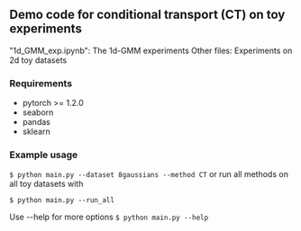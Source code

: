 ## Demo code for conditional transport (CT) on toy experiments

"1d_GMM_exp.ipynb": The 1d-GMM experiments
Other files: Experiments on 2d toy datasets

### Requirements
- pytorch >= 1.2.0
- seaborn
- pandas
- sklearn

### Example usage

`$ python main.py --dataset 8gaussians --method CT`
or run all methods on all toy datasets with

`$ python main.py --run_all`

Use --help for more options
`$ python main.py --help`